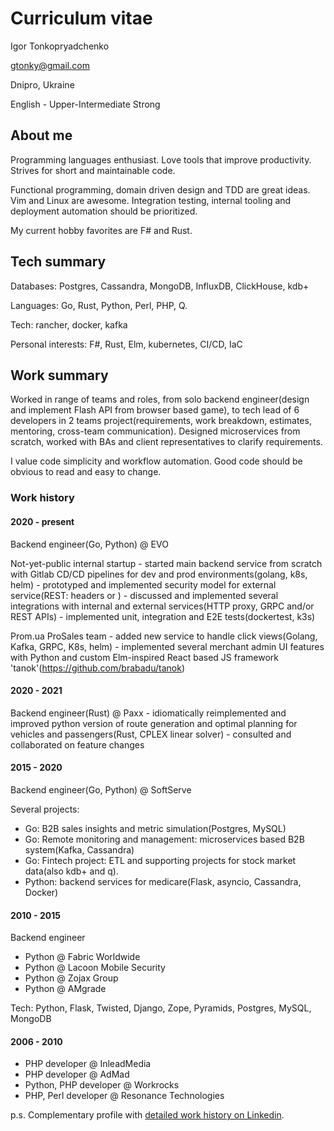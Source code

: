 # Curriculum vitae

Igor Tonkopryadchenko

gtonky@gmail.com

Dnipro, Ukraine

English - Upper-Intermediate Strong

## About me

Programming languages enthusiast. Love tools that improve productivity. Strives for short and maintainable code.

Functional programming, domain driven design and TDD are great ideas. Vim and Linux are awesome. Integration testing, internal tooling and deployment automation should be prioritized.

My current hobby favorites are F# and Rust.

## Tech summary

Databases: Postgres, Cassandra, MongoDB, InfluxDB, ClickHouse, kdb+

Languages: Go, Rust, Python, Perl, PHP, Q.

Tech: rancher, docker, kafka

Personal interests: F#, Rust, Elm, kubernetes, CI/CD, IaC

## Work summary

Worked in range of teams and roles, from solo backend engineer(design and implement Flash API from browser based game), to tech lead of 6 developers in 2 teams project(requirements, work breakdown, estimates, mentoring, cross-team communication). Designed microservices from scratch, worked with BAs and client representatives to clarify requirements.

I value code simplicity and workflow automation. Good code should be obvious to read and easy to change.

### Work history

#### 2020 - present

Backend engineer(Go, Python) @ EVO

 Not-yet-public internal startup
    - started main backend service from scratch with Gitlab CD/CD pipelines for dev and prod environments(golang, k8s, helm)
    - prototyped and implemented security model for external service(REST: headers or )
    - discussed and implemented several integrations with internal and external services(HTTP proxy, GRPC and/or REST APIs)
    - implemented unit, integration and E2E tests(dockertest, k3s)

 Prom.ua ProSales team
    - added new service to handle click views(Golang, Kafka, GRPC, K8s, helm)
    - implemented several merchant admin UI features with Python and custom Elm-inspired React based JS framework 'tanok'(https://github.com/brabadu/tanok)


#### 2020 - 2021

Backend engineer(Rust) @ Paxx
    - idiomatically reimplemented and improved python version of route generation and optimal planning for vehicles and passengers(Rust, CPLEX linear solver)
    - consulted and collaborated on feature changes


#### 2015 - 2020

Backend engineer(Go, Python) @ SoftServe

Several projects:

* Go:     B2B sales insights and metric simulation(Postgres, MySQL)
* Go:     Remote monitoring and management: microservices based B2B system(Kafka, Cassandra)
* Go:     Fintech project: ETL and supporting projects for stock market data(also kdb+ and q).
* Python: backend services for medicare(Flask, asyncio, Cassandra, Docker)

#### 2010 - 2015

Backend engineer

* Python @ Fabric Worldwide
* Python @ Lacoon Mobile Security
* Python @ Zojax Group
* Python @ AMgrade

Tech: Python, Flask, Twisted, Django, Zope, Pyramids, Postgres, MySQL, MongoDB


#### 2006 - 2010

* PHP developer @ InleadMedia
* PHP developer @ AdMad
* Python, PHP developer @ Workrocks
* PHP, Perl developer @ Resonance Technologies

p.s. Complementary profile with [detailed work history on Linkedin](https://www.linkedin.com/in/tonky/).